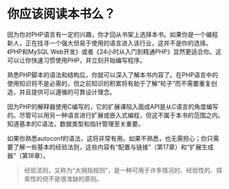 # 你应该阅读本书么？

因为你对PHP语言有一定的兴趣，你才回从书架上选择本书。如果你是一个编程新人，正在找寻一个强大但易于使用的语言进入该行业，这并不是你的选择。《PHP和MySQL Web开发》或者《24小时从入门到精通PHP》显然更适合你。这可以让你快速习惯使用PHP，并立刻开始编写程序。

熟悉PHP脚本的语法和结构后，你就可以深入了解本书内容了。在PHP语言中的使用知识将不是必需的，但之前知识的积累将有助于了解“轮子”而不需要重复创造，并且提供可以遵循的可靠设计理念。

因为PHP的解释器使用C编写的，它的扩展课陷入面成API是从C语言的角度编写的。尽管可以用另一种语言进行扩展或嵌入式编程，但这不属于本书的范围之内。知道基本的C语法，数据类型和指针管理至关重要。

如果你熟悉autoconf的语法，这将非常有用。如果不熟悉，也无需担心；你只需要了解一些基本的经验法则，这些内容有“配置与链接”（第17章）和“扩展生成器”（第18章）。

> 经验法则，又称为“大拇指规则”，是一种可用于许多情况的、经验性的、探索性的但不是很准缺的原则。



